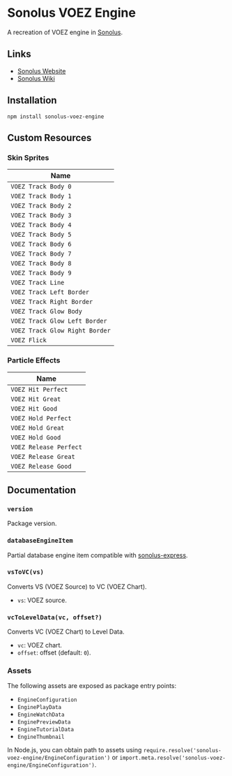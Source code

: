 # Sonolus VOEZ Engine

A recreation of VOEZ engine in [Sonolus](https://sonolus.com).

## Links

- [Sonolus Website](https://sonolus.com)
- [Sonolus Wiki](https://github.com/NonSpicyBurrito/sonolus-wiki)

## Installation

```
npm install sonolus-voez-engine
```

## Custom Resources

### Skin Sprites

| Name                           |
| ------------------------------ |
| `VOEZ Track Body 0`            |
| `VOEZ Track Body 1`            |
| `VOEZ Track Body 2`            |
| `VOEZ Track Body 3`            |
| `VOEZ Track Body 4`            |
| `VOEZ Track Body 5`            |
| `VOEZ Track Body 6`            |
| `VOEZ Track Body 7`            |
| `VOEZ Track Body 8`            |
| `VOEZ Track Body 9`            |
| `VOEZ Track Line`              |
| `VOEZ Track Left Border`       |
| `VOEZ Track Right Border`      |
| `VOEZ Track Glow Body`         |
| `VOEZ Track Glow Left Border`  |
| `VOEZ Track Glow Right Border` |
| `VOEZ Flick`                   |

### Particle Effects

| Name                   |
| ---------------------- |
| `VOEZ Hit Perfect`     |
| `VOEZ Hit Great`       |
| `VOEZ Hit Good`        |
| `VOEZ Hold Perfect`    |
| `VOEZ Hold Great`      |
| `VOEZ Hold Good`       |
| `VOEZ Release Perfect` |
| `VOEZ Release Great`   |
| `VOEZ Release Good`    |

## Documentation

### `version`

Package version.

### `databaseEngineItem`

Partial database engine item compatible with [sonolus-express](https://github.com/NonSpicyBurrito/sonolus-express).

### `vsToVC(vs)`

Converts VS (VOEZ Source) to VC (VOEZ Chart).

- `vs`: VOEZ source.

### `vcToLevelData(vc, offset?)`

Converts VC (VOEZ Chart) to Level Data.

- `vc`: VOEZ chart.
- `offset`: offset (default: `0`).

### Assets

The following assets are exposed as package entry points:

- `EngineConfiguration`
- `EnginePlayData`
- `EngineWatchData`
- `EnginePreviewData`
- `EngineTutorialData`
- `EngineThumbnail`

In Node.js, you can obtain path to assets using `require.resolve('sonolus-voez-engine/EngineConfiguration')` or `import.meta.resolve('sonolus-voez-engine/EngineConfiguration')`.

